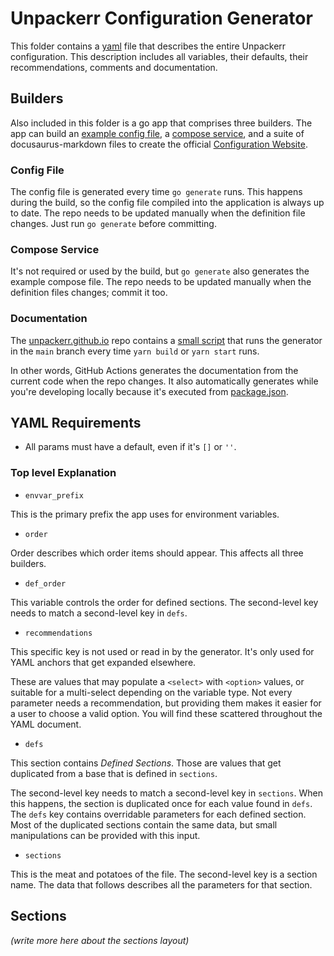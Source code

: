 # Unpackerr Configuration Generator

This folder contains a [yaml](conf-builder.yml) file that describes the entire Unpackerr configuration.
This description includes all variables, their defaults, their recommendations, comments and documentation.

## Builders

Also included in this folder is a go app that comprises three builders. The app can build an
[example config file](https://github.com/Unpackerr/unpackerr/blob/main/examples/unpackerr.conf.example),
a [compose service](https://github.com/Unpackerr/unpackerr/blob/main/examples/docker-compose.yml),
and a suite of docusaurus-markdown files to create the official
[Configuration Website](https://unpackerr.zip/docs/install/configuration/).

### Config File

The config file is generated every time `go generate` runs. This happens during the build, so the
config file compiled into the application is always up to date. The repo needs to be updated manually
when the definition file changes. Just run `go generate` before committing.

### Compose Service

It's not required or used by the build, but `go generate` also generates the example compose file.
The repo needs to be updated manually when the definition files changes; commit it too.

### Documentation

The [unpackerr.github.io](https://github.com/Unpackerr/unpackerr.github.io) repo contains a
[small script](https://github.com/Unpackerr/unpackerr.github.io/blob/main/generate.sh) that runs
the generator in the `main` branch every time `yarn build` or `yarn start` runs.

In other words, GitHub Actions generates the documentation from the current code when the repo changes.
It also automatically generates while you're developing locally because it's executed from
[package.json](https://github.com/Unpackerr/unpackerr.github.io/blob/main/package.json).

## YAML Requirements

- All params must have a default, even if it's `[]` or `''`.

### Top level Explanation

- `envvar_prefix`

This is the primary prefix the app uses for environment variables.

- `order`

Order describes which order items should appear. This affects all three builders.

- `def_order`

This variable controls the order for defined sections. The second-level key needs
to match a second-level key in `defs`.

- `recommendations`

This specific key is not used or read in by the generator. It's only used for YAML
anchors that get expanded elsewhere.

These are values that may populate a `<select>` with `<option>` values, or suitable
for a multi-select depending on the variable type. Not every parameter needs a
recommendation, but providing them makes it easier for a user to choose a valid option.
You will find these scattered throughout the YAML document.

- `defs`

This section contains _Defined Sections_. Those are values that get duplicated from a
base that is defined in `sections`.

The second-level key needs to match a second-level key in `sections`. When this happens,
the section is duplicated once for each value found in `defs`. The `defs` key contains
overridable parameters for each defined section. Most of the duplicated sections contain
the same data, but small manipulations can be provided with this input.

- `sections`

This is the meat and potatoes of the file. The second-level key is a section name.
The data that follows describes all the parameters for that section.

## Sections

_(write more here about the sections layout)_
